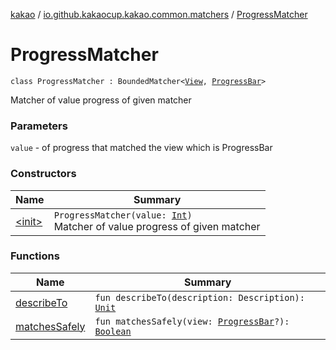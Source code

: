 [kakao](../../index.md) / [io.github.kakaocup.kakao.common.matchers](../index.md) / [ProgressMatcher](./index.md)

# ProgressMatcher

`class ProgressMatcher : BoundedMatcher<`[`View`](https://developer.android.com/reference/android/view/View.html)`, `[`ProgressBar`](https://developer.android.com/reference/android/widget/ProgressBar.html)`>`

Matcher of value progress of given matcher

### Parameters

`value` - of progress that matched the view which is ProgressBar

### Constructors

| Name | Summary |
|---|---|
| [&lt;init&gt;](-init-.md) | `ProgressMatcher(value: `[`Int`](https://kotlinlang.org/api/latest/jvm/stdlib/kotlin/-int/index.html)`)`<br>Matcher of value progress of given matcher |

### Functions

| Name | Summary |
|---|---|
| [describeTo](describe-to.md) | `fun describeTo(description: Description): `[`Unit`](https://kotlinlang.org/api/latest/jvm/stdlib/kotlin/-unit/index.html) |
| [matchesSafely](matches-safely.md) | `fun matchesSafely(view: `[`ProgressBar`](https://developer.android.com/reference/android/widget/ProgressBar.html)`?): `[`Boolean`](https://kotlinlang.org/api/latest/jvm/stdlib/kotlin/-boolean/index.html) |
